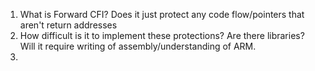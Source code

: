 1. What is Forward CFI? Does it just protect any code flow/pointers that aren't return addresses
2. How difficult is it to implement these protections? Are there libraries? Will it require writing of assembly/understanding of ARM.
3. 